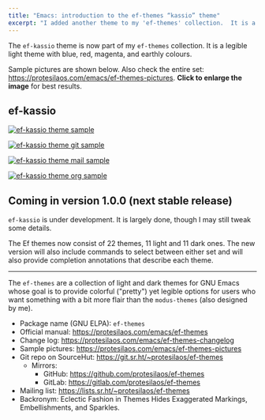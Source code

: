 ```yaml
---
title: "Emacs: introduction to the ef-themes “kassio” theme"
excerpt: "I added another theme to my 'ef-themes' collection.  It is a legible light theme with blue, red, magenta, and earthly colours."
---
```


The `ef-kassio` theme is now part of my `ef-themes` collection.  It is
a legible light theme with blue, red, magenta, and earthly colours.

Sample pictures are shown below.  Also check the entire set:
<https://protesilaos.com/emacs/ef-themes-pictures>.  **Click to
enlarge the image** for best results.

## ef-kassio

<a href="{{'/assets/images/ef/ef-kassio.png' | absolute_url }}"><img alt="ef-kassio theme sample" src="{{'/assets/images/ef/ef-kassio.png' | absolute_url }}"/></a>

<a href="{{'/assets/images/ef/ef-kassio-git.png' | absolute_url }}"><img alt="ef-kassio theme git sample" src="{{'/assets/images/ef/ef-kassio-git.png' | absolute_url }}"/></a>

<a href="{{'/assets/images/ef/ef-kassio-mail.png' | absolute_url }}"><img alt="ef-kassio theme mail sample" src="{{'/assets/images/ef/ef-kassio-mail.png' | absolute_url }}"/></a>

<a href="{{'/assets/images/ef/ef-kassio-org.png' | absolute_url }}"><img alt="ef-kassio theme org sample" src="{{'/assets/images/ef/ef-kassio-org.png' | absolute_url }}"/></a>

## Coming in version 1.0.0 (next stable release)

`ef-kassio` is under development.  It is largely done, though I may
still tweak some details.

The Ef themes now consist of 22 themes, 11 light and 11 dark ones.
The new version will also include commands to select between either
set and will also provide completion annotations that describe each
theme.

* * *

The `ef-themes` are a collection of light and dark themes for GNU Emacs
whose goal is to provide colorful ("pretty") yet legible options for
users who want something with a bit more flair than the `modus-themes`
(also designed by me).

+ Package name (GNU ELPA): `ef-themes`
+ Official manual: <https://protesilaos.com/emacs/ef-themes>
+ Change log: <https://protesilaos.com/emacs/ef-themes-changelog>
+ Sample pictures: <https://protesilaos.com/emacs/ef-themes-pictures>
+ Git repo on SourceHut: <https://git.sr.ht/~protesilaos/ef-themes>
  - Mirrors:
    + GitHub: <https://github.com/protesilaos/ef-themes>
    + GitLab: <https://gitlab.com/protesilaos/ef-themes>
+ Mailing list: <https://lists.sr.ht/~protesilaos/ef-themes>
+ Backronym: Eclectic Fashion in Themes Hides Exaggerated Markings,
  Embellishments, and Sparkles.
